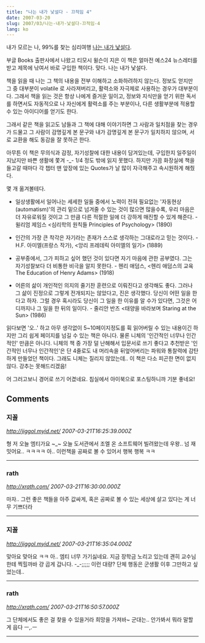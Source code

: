 ```yaml
---
title: "나는 내가 낯설다 - 끄적임 4"
date: 2007-03-20
slug: 2007/03/나는-내가-낯설다-끄적임-4
lang: ko
---
```


내가 모르는 나, 99%를 찾는 심리여행 [나는 내가 낯설다](http://www.yes24.com/Goods/FTGoodsView.aspx?goodsNo=2383491).

부글 Books 출판사에서 나왔고 티모시 윌슨이 지은 이 책은 얼마전 예스24 뉴스레터를 받고
제목에 낚여서 바로 구입한 책이다. 맞다. 나는 내가 낯설다. 

책을 읽을 때 나는 그 책의 내용을 전부 이해하고 소화하려하지 않는다. 
정보도 얻지만 그 중 대부분이 volatile 로 사라져버리고, 활력소와 자극제로 사용하는 경우가 대부분이다.
그래서 책을 읽는 것은 항상 나에게 즐거운 일이고, 정보와 지식만을 얻기 위한 독서를 하면서도 
자동적으로 나 자신에게 활력소를 주는 부분이나, 다른 생활부분에 적용할 수 있는 아이디어를 얻기도 한다.

그래서 같은 책을 읽고도 남들과 그 책에 대해 이야기하면 그 사람과 일치점을 찾는 경우가 드물고
그 사람이 감명깊게 본 문구와 내가 감명깊게 본 문구가 일치하지 않으며, 서로 교환을 해도 동감을 잘 못하곤 한다.

아무튼 이 책은 무의식과 감정, 자기성찰에 대한 내용이 담겨있는데, 구입한지 일주일이 지났지만 바쁜 생활에 쫓겨  -_- 1/4 정도 밖에 읽지 못했다. 하지만 가끔 화장실에 책을 들고갈 때마다 각 챕터 맨 앞장에 있는 Quotes가 날 많이 자극해주고 속시원하게 해줬다. 

몇 개 옮겨볼테다.

- 일상생활에서 일어나는 세세한 일들 중에서 노력이 전혀 필요없는 '자동현상(automatism)'의 관리 밑으로 넘겨줄 수 있는 것이 많으면 많을수록, 우리 마음은 더 자유로워질 것이고 그 만큼 다른 적절한 일에 더 강하게 매진할 수 있게 해준다. - 윌리엄 제임스 <심리학의 원칙들 Principles of Psychology> (1890)

- 인간의 가장 큰 착각은 자기라는 존재가 스스로 생각하는 그대로라고 믿는 것이다. - H.F. 아미엘(프랑스 작가), <앙리 프레데릭 아미엘의 일기> (1889)

- 공부중에서, 그가 피하고 싶어 했던 것이 있다면 자기 마음에 관한 공부였다. 그는 자기성찰보다 더 비통한 비극을 알지 못한다. - 헨리 애덤스, <헨리 애덤스의 교육 The Education of Henry Adams> (1918)

- 어른의 삶이 개인적인 의지의 줄기찬 훈련으로 이뤄진다고 생각해도 좋다. 그러나 그 삶이 진정으로 그렇게 전개되지는 않았다고, 진은 생각했다. 당신이 어떤 일을 한다고 하자. 그럴 경우 혹시라도 당신이 그 일을 한 이유를 알 수가 있다면, 그것은 어디까지나 그 일을 한 뒤의 일이다. - 줄리안 반즈 <태양을 바라보며 Staring at the Sun> (1986)

읽다보면 '오..' 하고 아무 생각없이 5~10페이지정도를 휙 읽어버릴 수 있는 내용이긴 하지만 그리 쉽게 페이지를 넘길 수 있는 책은 아니다. 물론 니체의 '인간적인 너무나 인간적인' 만큼은 아니다. 니체의 책 중 가장 덜 난해해서 입문서로 쓰기 좋다고 추천받은 '인간적인 너무나 인간적인'은 단 4줄로도 내 머리속을 뒤엎어버리는 파워와 통찰력에 감탄하게 만들었던 책이다. 
그래도 니체는 질리지 않았는데.. 이 책은 다소 피곤한 면이 없지 않다. 강추는 못해드리겠음! 

어 그러고보니 경어로 쓰기 어겼네요. 침실에서 아이북으로 포스팅하니까 기분 좋네요!

## Comments

### 지꼴
*http://jiggol.myid.net/*
*2007-03-21T16:25:39.000Z*

형 저 오늘 엠티가요 ~_~ 오늘 도서관에서 조엘 온 소프트웨어 빌려왔는데 우왕.. 넘 재밋어요.. ㅋㅋㅋㅋ 아.. 이런책을 공짜로 볼 수 있어서 행복 행복 ㅋㅋ

---

### rath
*http://xrath.com/*
*2007-03-21T16:30:00.000Z*

마자.. 그런 좋은 책들을 아주 값싸게, 혹은 공짜로 볼 수 있는 세상에 살고 있다는 게 너무 기쁘더라

---

### 지꼴
*http://jiggol.myid.net/*
*2007-03-21T16:35:04.000Z*

맞아요 맞아요 ㅋㅋ 아.. 엠티 너무 가기싫네요. 지금 장학금 노리고 있는데 괜히 교수님한테 찍힐까바 걍 곱게 갑니다. -_-;;;;; 이런 대량? 단체 행동은 군생활 이후 그만하고 싶었는데..

---

### rath
*http://xrath.com/*
*2007-03-21T16:50:57.000Z*

그 단체에서도 좋은 걸 찾을 수 있을거라 희망을 가져바~
군대는.. 안가봐서 뭐라 말할 게 읍다 ㅡ,.ㅡ

---

